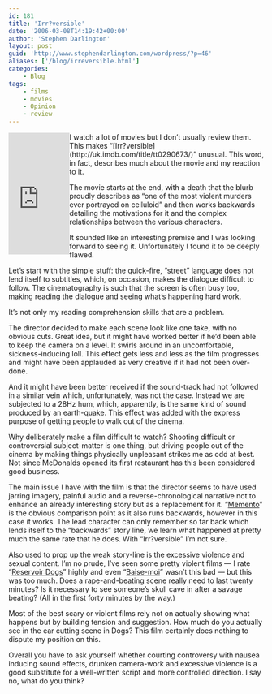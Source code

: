 ```yaml
---
id: 181
title: 'Irr?versible'
date: '2006-03-08T14:19:42+00:00'
author: 'Stephen Darlington'
layout: post
guid: 'http://www.stephendarlington.com/wordpress/?p=46'
aliases: ['/blog/irreversible.html']
categories:
    - Blog
tags:
    - films
    - movies
    - Opinion
    - review
---
```


<iframe align="left" frameborder="0" marginheight="0" marginwidth="0" scrolling="no" src="http://rcm-uk.amazon.co.uk/e/cm?t=zx81orguk&o=2&p=8&l=as1&asins=B00008YNI2&fc1=000000&IS2=1&lt1=_blank&lc1=0000ff&bc1=000000&bg1=ffffff&f=ifr" style="width:120px;height:240px;"></iframe>I watch a lot of movies but I don’t usually review them. This makes “[Irr?versible](http://uk.imdb.com/title/tt0290673/)” unusual. This word, in fact, describes much about the movie and my reaction to it.

The movie starts at the end, with a death that the blurb proudly describes as “one of the most violent murders ever portrayed on celluloid” and then works backwards detailing the motivations for it and the complex relationships between the various characters.

It sounded like an interesting premise and I was looking forward to seeing it. Unfortunately I found it to be deeply flawed.

Let’s start with the simple stuff: the quick-fire, “street” language does not lend itself to subtitles, which, on occasion, makes the dialogue difficult to follow. The cinematography is such that the screen is often busy too, making reading the dialogue and seeing what’s happening hard work.

It’s not only my reading comprehension skills that are a problem.

The director decided to make each scene look like one take, with no obvious cuts. Great idea, but it might have worked better if he’d been able to keep the camera on a level. It swirls around in an uncomfortable, sickness-inducing loll. This effect gets less and less as the film progresses and might have been applauded as very creative if it had not been over-done.

And it might have been better received if the sound-track had not followed in a similar vein which, unfortunately, was not the case. Instead we are subjected to a 28Hz hum, which, apparently, is the same kind of sound produced by an earth-quake. This effect was added with the express purpose of getting people to walk out of the cinema.

Why deliberately make a film difficult to watch? Shooting difficult or controversial subject-matter is one thing, but driving people out of the cinema by making things physically unpleasant strikes me as odd at best. Not since McDonalds opened its first restaurant has this been considered good business.

The main issue I have with the film is that the director seems to have used jarring imagery, painful audio and a reverse-chronological narrative not to enhance an already interesting story but as a replacement for it. “[Memento](http://uk.imdb.com/title/tt0209144/)” is the obvious comparison point as it also runs backwards, however in this case it works. The lead character can only remember so far back which lends itself to the “backwards” story line, we learn what happened at pretty much the same rate that he does. With “Irr?versible” I’m not sure.

Also used to prop up the weak story-line is the excessive violence and sexual content. I’m no prude, I’ve seen some pretty violent films — I rate “[Reservoir Dogs](http://uk.imdb.com/title/tt0105236/)” highly and even “[Baise-moi](http://uk.imdb.com/title/tt0249380/)” wasn’t this bad — but this was too much. Does a rape-and-beating scene really need to last twenty minutes? Is it necessary to see someone’s skull cave in after a savage beating? (All in the first forty minutes by the way.)

Most of the best scary or violent films rely not on actually showing what happens but by building tension and suggestion. How much do you actually see in the ear cutting scene in Dogs? This film certainly does nothing to dispute my position on this.

Overall you have to ask yourself whether courting controversy with nausea inducing sound effects, drunken camera-work and excessive violence is a good substitute for a well-written script and more controlled direction. I say no, what do you think?